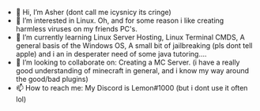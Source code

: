 - 👋 Hi, I’m Asher (dont call me icysnicy its cringe)
- 👀 I’m interested in Linux. Oh, and for some reason i like creating harmless viruses on my friends PC's. 
- 🌱 I’m currently learning Linux Server Hosting, Linux Terminal CMDS, A general basis of the Windows OS, A small bit of jailbreaking (pls dont tell apple) and i an in desperater need of some java tutoring....
- 💞️ I’m looking to collaborate on: Creating a MC Server. (i have a really good understanding of minecraft in general, and i know my way around the good/bad plugins)
- 📫 How to reach me: My Discord is Lemon#1000 (but i dont use it often lol)

<!---
TheIcySnicy/TheIcySnicy is a ✨ special ✨ repository because its `README.md` (this file) appears on your GitHub profile.
You can click the Preview link to take a look at your changes.
--->

